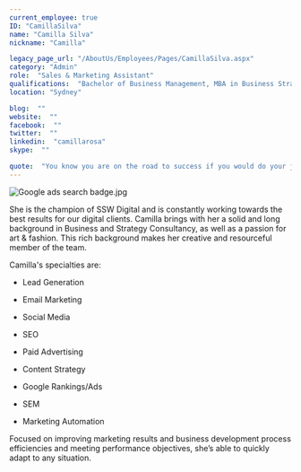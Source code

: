 ```yaml
---
current_employee: true
ID: "CamillaSilva"
name: "Camilla Silva"
nickname: "Camilla"

legacy_page_url: "/AboutUs/Employees/Pages/CamillaSilva.aspx"
category: "Admin"
role:  "Sales & Marketing Assistant"
qualifications:  "Bachelor of Business Management, MBA in Business Strategic Management"
location: "Sydney"

blog:  ""
website:  ""
facebook:  ""
twitter:  ""
linkedin:  "camillarosa"
skype:  ""

quote:  "You know you are on the road to success if you would do your job, and not be paid for it.  -- Oprah Winfrey"
---
```


![Google ads search badge.jpg](./Images/Bio/Google%20ads%20search%20badge.jpg) 
  

She is the champion of SSW Digital and is constantly working towards the best results for our digital clients. Camilla brings with her a solid and long background in Business and Strategy Consultancy, as well as a passion for art & fashion. This rich background makes her creative and resourceful member of the team.

Camilla's specialties are:  

*   Lead Generation  

*   Email Marketing
*   Social Media
*   SEO  

*   Paid Advertising
*   Content Strategy
*   Google Rankings/Ads  

*   SEM
*   Marketing Automation  

Focused on improving marketing results and business development process efficiencies and meeting performance objectives, she’s able to quickly adapt to any situation. 